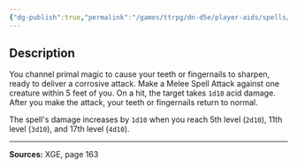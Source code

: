 ```yaml
---
{"dg-publish":true,"permalink":"/games/ttrpg/dn-d5e/player-aids/spells/cantrips/primal-savagery/","tags":["TTRPG/DND/5e","somatic","damage"]}
---
```



## Description
You channel primal magic to cause your teeth or fingernails to sharpen, ready to deliver a corrosive attack.
Make a Melee Spell Attack against one creature within 5 feet of you.
On a hit, the target takes `1d10` acid damage.
After you make the attack, your teeth or fingernails return to normal.

The spell's damage increases by `1d10` when you reach 5th level (`2d10`), 11th level (`3d10`), and 17th level (`4d10`).

---

**Sources:** XGE, page 163
